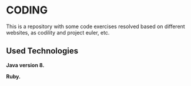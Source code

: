 # CODING
This is a repository with some code exercises resolved based on different websites, as codility and project euler, etc.

## Used Technologies

**Java version 8.**

**Ruby.**
